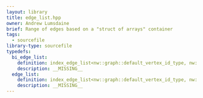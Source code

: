 ```yaml
---
layout: library
title: edge_list.hpp
owner: Andrew Lumsdaine
brief: Range of edges based on a "struct of arrays" container
tags:
  - sourcefile
library-type: sourcefile
typedefs:
  bi_edge_list:
    definition: index_edge_list<nw::graph::default_vertex_id_type, nw::graph::bipartite_graph_base, edge_directedness, Attributes...>
    description: __MISSING__
  edge_list:
    definition: index_edge_list<nw::graph::default_vertex_id_type, nw::graph::unipartite_graph_base, edge_directedness, Attributes...>
    description: __MISSING__
---
```


```{index} edge_list.hpp
```
